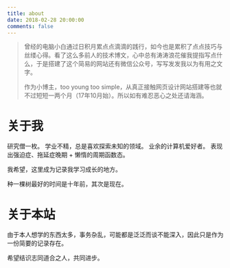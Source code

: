 ```yaml
---
title: about
date: 2018-02-28 20:00:00
comments: false
---
```


> 曾经的电脑小白通过日积月累点点滴滴的践行，如今也是累积了点点技巧与丝缕心得。看了这么多前人的技术博文，心中总有涛涛浪花催我提指写点什么，于是搭建了这个简易的网站还有微信公众号，写写发发我以为有用之文字。
> 
> 作为小博主，too young too simple，从真正接触网页设计网站搭建等也就不过短短一两个月（17年10月始）。所以如有难忍恶心之处还请海涵。


# 关于我



研究僧一枚。
学业不精，总是喜欢探索未知的领域。
业余的计算机爱好者。
表现出强迫症、拖延症晚期 + 懒惰的周期函数态。



我希望，这里成为记录我学习成长的地方。

种一棵树最好的时间是十年前，其次是现在。



# 关于本站

由于本人想学的东西太多，事务杂乱，可能都是泛泛而谈不能深入，因此只是作为一份简要的记录存在。

希望结识志同道合之人，共同进步。